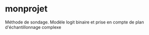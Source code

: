 # monprojet
Méthode de sondage.
Modèle logit binaire et prise en compte de plan d'échantillonnage complexe
